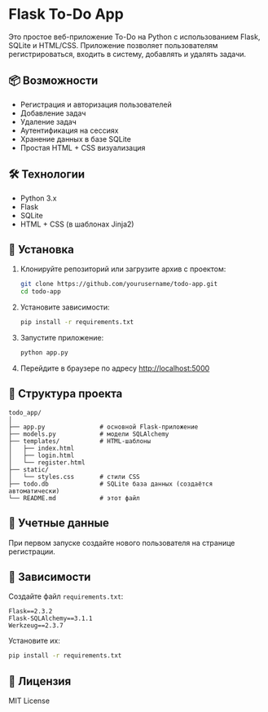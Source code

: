 # Flask To-Do App

Это простое веб-приложение To-Do на Python с использованием Flask, SQLite и HTML/CSS. Приложение позволяет пользователям регистрироваться, входить в систему, добавлять и удалять задачи.

## 📦 Возможности

- Регистрация и авторизация пользователей
- Добавление задач
- Удаление задач
- Аутентификация на сессиях
- Хранение данных в базе SQLite
- Простая HTML + CSS визуализация

## 🛠️ Технологии

- Python 3.x
- Flask
- SQLite
- HTML + CSS (в шаблонах Jinja2)

## 🚀 Установка

1. Клонируйте репозиторий или загрузите архив с проектом:

   ```bash
   git clone https://github.com/yourusername/todo-app.git
   cd todo-app
   ```

2. Установите зависимости:

   ```bash
   pip install -r requirements.txt
   ```

3. Запустите приложение:

   ```bash
   python app.py
   ```

4. Перейдите в браузере по адресу [http://localhost:5000](http://localhost:5000)

## 📁 Структура проекта

```
todo_app/
│
├── app.py               # основной Flask-приложение
├── models.py            # модели SQLAlchemy
├── templates/           # HTML-шаблоны
│   ├── index.html
│   ├── login.html
│   └── register.html
├── static/
│   └── styles.css       # стили CSS
├── todo.db              # SQLite база данных (создаётся автоматически)
└── README.md            # этот файл
```

## 🔐 Учетные данные

При первом запуске создайте нового пользователя на странице регистрации.

## 📌 Зависимости

Создайте файл `requirements.txt`:

```
Flask==2.3.2
Flask-SQLAlchemy==3.1.1
Werkzeug==2.3.7
```

Установите их:

```bash
pip install -r requirements.txt
```

## 📝 Лицензия

MIT License



